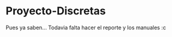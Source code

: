 Proyecto-Discretas
==================

Pues ya saben...
 Todavia falta hacer el reporte y los manuales :c
